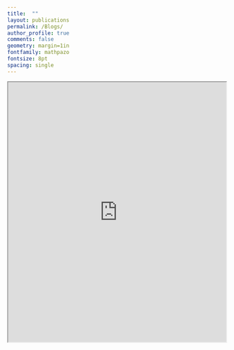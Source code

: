```yaml
---
title:  ""
layout: publications
permalink: /Blogs/
author_profile: true
comments: false
geometry: margin=1in
fontfamily: mathpazo
fontsize: 8pt
spacing: single
---
```

<!--
<iframe src="/assets/images/yy/T32-slides.pdf" width="100%" height="600px"></iframe>
-->

<iframe src="https://mozilla.github.io/assets/images/yy/viewer.html?file=T32-slides.pdf" width="100%" height="600px"></iframe>


<!--
Blog Page

{% for post in site.posts %}
  {% include archive-single.html %}
{% endfor %}
-->
